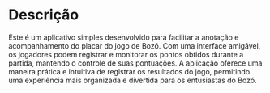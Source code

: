# Descrição
Este é um aplicativo simples desenvolvido para facilitar a anotação e acompanhamento do placar do jogo de Bozó. Com uma interface amigável, os jogadores podem registrar e monitorar os pontos obtidos durante a partida, mantendo o controle de suas pontuações. A aplicação oferece uma maneira prática e intuitiva de registrar os resultados do jogo, permitindo uma experiência mais organizada e divertida para os entusiastas do Bozó.

